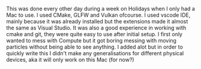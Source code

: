 This was done every other day during a week on Holidays when I only had a Mac to use. I used CMake, GLFW and Vulkan ofcourse. I used vscode IDE, mainly because it was already installed but the extensions made it almost the same as Visual Studio. It was also a good experience in working with cmake and git, they were quite easy to use after initial setup.
I first only wanted to mess with Compute but it got boring messing with moving particles without being able to see anything. I added alot but in order to quickly write this I didn't make any generalisations for different physical devices, aka it will only work on this Mac (for now?)